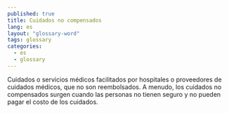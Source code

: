 ```yaml
---
published: true
title: Cuidados no compensados
lang: es
layout: "glossary-word"
tags: glossary
categories:
  - es
  - glossary
---
```


Cuidados o servicios médicos facilitados por hospitales o proveedores de cuidados médicos, que no son reembolsados. A menudo, los cuidados no compensados surgen cuando las personas no tienen seguro y no pueden pagar el costo de los cuidados.
